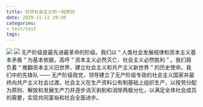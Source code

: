 ```yaml
---
title: 科学社会主义的一般原则
date: 2020-11-11 19:30
categories:
- test/test
tags:
---
```

![](http://img04.sogoucdn.com/app/a/100520146/073e29b6701ea5f557e427ff35d587f6)
![](http://img04.sogoucdn.com/app/a/100520146/e3ba5b9492d5d48b769a4a0901dd803b)
无产阶级是最先进最革命的阶级。我们以 “ 人类社会发展规律和资本主义基本矛盾 ” 为基本依据，高呼 “ 资本主义必然灭亡、社会主义必然胜利 ” 。我们肩负着 “ 推翻资本主义旧世界、建立社会主义和共产主义新世界 ” 的历史使命。我们中的先锋队 —— 无产阶级政党，领导建立了无产阶级专政的社会主义国家并最终向共产主义社会过渡。社会主义在生产资料公有制基础上组织生产，以按劳分配为原则、解放和发展生产力并逐步消灭剥削和消除两极分化，以满足全体社会成员的需要，实现共同富裕和社会全面进步。
